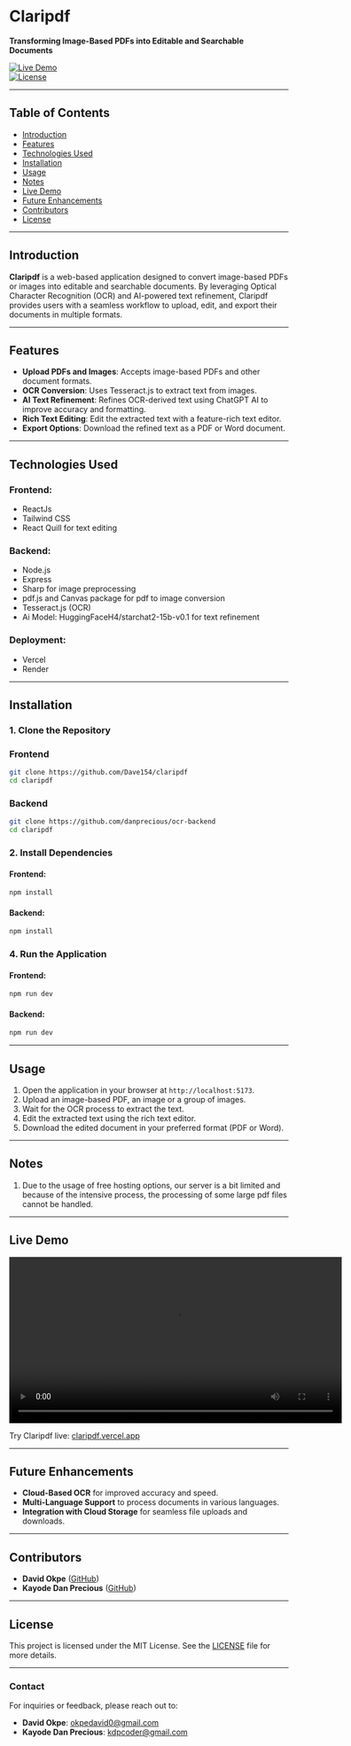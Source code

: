 
# **Claripdf**  
**Transforming Image-Based PDFs into Editable and Searchable Documents**  

[![Live Demo](https://img.shields.io/badge/Live%20Demo-claripdf.vercel.app-blue)](https://claripdf.vercel.app)  
[![License](https://img.shields.io/badge/license-MIT-green.svg)](LICENSE)  

---

## **Table of Contents**
- [Introduction](#introduction)  
- [Features](#features)  
- [Technologies Used](#technologies-used)  
- [Installation](#installation)  
- [Usage](#usage)  
- [Notes](#notes)
- [Live Demo](#live-demo)  
- [Future Enhancements](#future-enhancements)  
- [Contributors](#contributors)  
- [License](#license)

---

## **Introduction**  
**Claripdf** is a web-based application designed to convert image-based PDFs or images into editable and searchable documents. By leveraging Optical Character Recognition (OCR) and AI-powered text refinement, Claripdf provides users with a seamless workflow to upload, edit, and export their documents in multiple formats.

---

## **Features**  
- **Upload PDFs and Images**: Accepts image-based PDFs and other document formats.  
- **OCR Conversion**: Uses Tesseract.js to extract text from images.  
- **AI Text Refinement**: Refines OCR-derived text using ChatGPT AI to improve accuracy and formatting.  
- **Rich Text Editing**: Edit the extracted text with a feature-rich text editor.  
- **Export Options**: Download the refined text as a PDF or Word document.  

---

## **Technologies Used**  
### **Frontend:**  
- ReactJs	 
- Tailwind CSS  
- React Quill  for text editing

### **Backend:**  
- Node.js  
- Express 
- Sharp for image preprocessing
- pdf.js and Canvas package for pdf to image conversion
- Tesseract.js (OCR)  
- Ai Model: HuggingFaceH4/starchat2-15b-v0.1 for text refinement

### **Deployment:**  
- Vercel  
- Render

---

## **Installation**  

### 1. Clone the Repository  
 ### **Frontend**
```bash
git clone https://github.com/Dave154/claripdf
cd claripdf
```
 ### **Backend**
```bash
git clone https://github.com/danprecious/ocr-backend
cd claripdf
```

### 2. Install Dependencies  
#### **Frontend:**  
```bash
npm install
```

#### **Backend:** 
```bash 
npm install
```

### 4. Run the Application  
#### **Frontend:**  
```bash
npm run dev
```

#### **Backend:**  
```bash
npm run dev
```

---

## **Usage**  
1. Open the application in your browser at `http://localhost:5173`.  
2. Upload an image-based PDF, an image or a group of images.  
3. Wait for the OCR process to extract the text.  
4. Edit the extracted text using the rich text editor.  
5. Download the edited document in your preferred format (PDF or Word).

---
## **Notes** 
1. Due to the usage of free hosting options, our server is a bit limited and because of the intensive process, the processing of some large pdf files cannot be handled.

---
## **Live Demo**  

<video width="600" controls>
  <source src="./public/demo.mp4" type="video/mp4">
  Your browser does not support the video tag.
</video>

Try Claripdf live: [claripdf.vercel.app](https://claripdf.vercel.app)

---

## **Future Enhancements**  
- **Cloud-Based OCR** for improved accuracy and speed.  
- **Multi-Language Support** to process documents in various languages.  
- **Integration with Cloud Storage** for seamless file uploads and downloads.  
---

## **Contributors**  
- **David Okpe** ([GitHub](https://github.com/Dave154))  
- **Kayode Dan Precious** ([GitHub](https://github.com/danprecious))

---

## **License**  
This project is licensed under the MIT License. See the [LICENSE](LICENSE) file for more details.

---

### **Contact**  
For inquiries or feedback, please reach out to:  
- **David Okpe**: okpedavid0@gmail.com  
- **Kayode Dan Precious**:	kdpcoder@gmail.com
